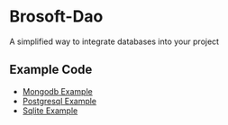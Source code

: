 # Brosoft-Dao
A simplified way to integrate databases into your project

## Example Code
* [Mongodb Example](src/main/java/io/brosoft/dao/examples/mongodb)
* [Postgresql Example](src/main/java/io/brosoft/dao/examples/mongodb)
* [Sqlite Example](src/main/java/io/brosoft/dao/examples/mongodb)